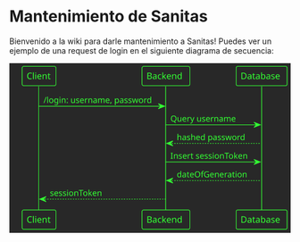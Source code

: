 # Mantenimiento de Sanitas
Bienvenido a la wiki para darle mantenimiento a Sanitas! Puedes ver un ejemplo de una request de login en el siguiente diagrama de secuencia:

![Diagrama de secuencia de ejemplo](./imgs/example_sequence.svg)
